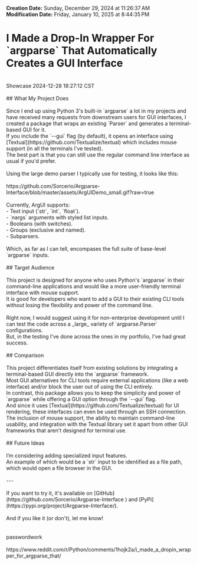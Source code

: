 <div><b>Creation Date:</b> Sunday, December 29, 2024 at 11:26:37 AM<br></div>
<div><b>Modification Date:</b> Friday, January 10, 2025 at 8:44:35 PM<br></div>
<div><h1>I Made a Drop-In Wrapper For `argparse` That Automatically Creates a GUI Interface</h1></div>
<div><br></div>
<div>Showcase 2024-12-28 18:27:12 CST</div>
<div><br></div>
<div>## What My Project Does</div>
<div><br></div>
<div>Since I end up using Python 3's built-in `argparse` a lot in my projects and have received many requests from downstream users for GUI interfaces, I created a package that wraps an existing `Parser` and generates a terminal-based GUI for it.</div>
<div>If you include the `--gui` flag (by default), it opens an interface using [Textual](https://github.com/Textualize/textual) which includes mouse support (in all the terminals I've tested).</div>
<div>The best part is that you can still use the regular command line interface as usual if you'd prefer.</div>
<div><br></div>
<div>Using the large demo parser I typically use for testing, it looks like this:</div>
<div><br></div>
<div>https://github.com/Sorcerio/Argparse-Interface/blob/master/assets/ArgUIDemo_small.gif?raw=true </div>
<div><br></div>
<div>Currently, ArgUI supports:</div>
<div>- Text input (`str`, `int`, `float`).</div>
<div>- `nargs` arguments with styled list inputs.</div>
<div>- Booleans (with switches).</div>
<div>- Groups (exclusive and named).</div>
<div>- Subparsers.</div>
<div><br></div>
<div>Which, as far as I can tell, encompases the full suite of base-level `argparse` inputs.</div>
<div><br></div>
<div>## Target Audience</div>
<div><br></div>
<div>This project is designed for anyone who uses Python's `argparse` in their command-line applications and would like a more user-friendly terminal interface with mouse support.</div>
<div>It is good for developers who want to add a GUI to their existing CLI tools without losing the flexibility and power of the command line.</div>
<div><br></div>
<div>Right now, I would suggest using it for non-enterprise development until I can test the code across a _large_ variety of `argparse.Parser` configurations.</div>
<div>But, in the testing I've done across the ones in my portfolio, I've had great success.</div>
<div><br></div>
<div>## Comparison</div>
<div><br></div>
<div>This project differentiates itself from existing solutions by integrating a terminal-based GUI directly into the `argparse` framework.</div>
<div>Most GUI alternatives for CLI tools require external applications (like a web interface) and/or block the user out of using the CLI entirely.</div>
<div>In contrast, this package allows you to keep the simplicity and power of `argparse` while offering a GUI option through the `--gui` flag.</div>
<div>And since it uses [Textual](https://github.com/Textualize/textual) for UI rendering, these interfaces can even be used through an SSH connection.</div>
<div>The inclusion of mouse support, the ability to maintain command-line usability, and integration with the Textual library set it apart from other GUI frameworks that aren't designed for terminal use.</div>
<div><br></div>
<div>## Future Ideas</div>
<div><br></div>
<div>I’m considering adding specialized input features.</div>
<div>An example of which would be a `str` input to be identified as a file path, which would open a file browser in the GUI.</div>
<div><br></div>
<div>---</div>
<div><br></div>
<div>If you want to try it, it's available on [GitHub](https://github.com/Sorcerio/Argparse-Interface ) and [PyPi](https://pypi.org/project/Argparse-Interface/).</div>
<div><br></div>
<div>And if you like it (or don't), let me know!</div>
<div><br></div>
<div><br></div>
<div>passwordwork</div>
<div><br></div>
<div>https://www.reddit.com/r/Python/comments/1hojk2a/i_made_a_dropin_wrapper_for_argparse_that/</div>

